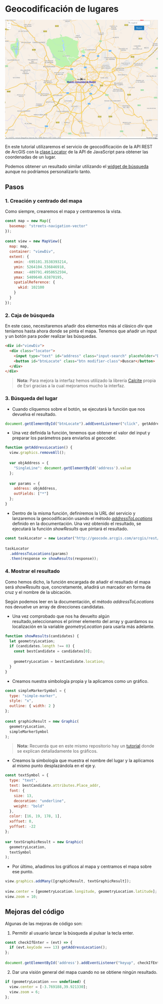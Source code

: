 # Geocodificación de lugares

![Resultado Geocodificación](images/Madrid.png)

En este tutorial utilizaremos el servicio de geocodificación de la API REST de ArcGIS con la [clase Locator](https://developers.arcgis.com/javascript/latest/api-reference/esri-tasks-Locator.html) de la API de JavaScript para obtener las coordenadas de un lugar. 

Podemos obtener un resultado similar utilizando el [widget de búsqueda](https://developers.arcgis.com/javascript/latest/api-reference/esri-widgets-Search.html) aunque no podríamos personalizarlo tanto.

## Pasos

### 1. Creación y centrado del mapa
Como siempre, crearemos el mapa y centraremos la vista.
```js
const map = new Map({
  basemap: "streets-navigation-vector"
});

const view = new MapView({
  map: map,
  container: "viewDiv",
  extent: {
    xmin: -695101.3538393214,
    ymin: 5264104.536846918,
    xmax: -489791.4958652594,
    ymax: 5409640.63870195,
    spatialReference: {
      wkid: 102100
    }
  }
});
```
### 2. Caja de búsqueda
En este caso, necesitaremos añadir dos elementos más al clásico *div* que teníamos hasta ahora donde se pinta el mapa. Tenemos que añadir un input y un botón para poder realizar las búsquedas.
```html
<div id="viewDiv">
  <div class="locator">
    <input type="text" id="address" class="input-search" placeholder="Dirección">
    <button id="btnLocate" class="btn modifier-class">Buscar</button>
  </div>
</div>
```
> **Nota:** Para mejora la interfaz hemos utilizado la librería [Calcite](https://developers.arcgis.com/calcite-design-system/) propia de Esri gracias a la cual mejoramos mucho la interfaz.

### 3. Búsqueda del lugar
* Cuando cliquemos sobre el botón, se ejecutará la función que nos devuelva el resultado.
```js
document.getElementById("btnLocate").addEventListener("click", getAddressLocation);
```
* Una vez definida la función, tenemos que obtener el valor del input y preparar los parámetros para enviarlos al geocoder.
```js
function getAddressLocation() {
  view.graphics.removeAll();

  var objAddress = {
    "SingleLine": document.getElementById('address').value
  };

  var params = {
    address: objAddress,
    outFields: ["*"]
  };
}
```
* Dentro de la misma función, definiremos la URL del servicio y lanzaremos la geocodificación usando el método [*addressToLocations*](https://developers.arcgis.com/javascript/latest/api-reference/esri-tasks-Locator.html#addressToLocations) definido en la documentación. Una vez obtenido el resultado, se ejecutará la función *showResults* que pintará el resultado.
```js
const taskLocator = new Locator("http://geocode.arcgis.com/arcgis/rest/services/World/GeocodeServer");

taskLocator
  .addressToLocations(params)
  .then(response => showResults(response));
```

### 4. Mostrar el resultado
Como hemos dicho, la función encargada de añadir el resultado el mapa será *showResults* que, concretamente, añadirá un marcador en forma de cruz y el nombre de la ubicación.

Según podemos leer en la documentación, el método *addressToLocations* nos devuelve un array de direcciones candidatas. 
* Una vez comprobado que nos ha devuelto algún resultado,seleccionamos el primer elemento del array y guardamos su localización en la variable *geometryLocation* para usarla más adelante.
```js
function showResults(candidates) { 
  let geometryLocation;
  if (candidates.length !== 0) {
    const bestCandidate = candidates[0];

    geometryLocation = bestCandidate.location;
  }
}
```
* Creamos nuestra simbología propia y la aplicamos como un gráfico. 
```js
const simpleMarkerSymbol = {
  type: "simple-marker",
  style: "x",
  outline: { width: 2 }
};

const graphicResult = new Graphic(
  geometryLocation, 
  simpleMarkerSymbol
);
```
> **Nota:** Recuerda que en este mismo repositorio hay un [tutorial](https://github.com/esri-es/arcgis-devlabs/blob/master/APIJavaScript/graphicPoint/README.md) donde se explican detalladamente los gráficos.
* Creamos la simbología que muestra el nombre del lugar y la aplicamos al mismo punto desplazándola en el eje y.
```js
const textSymbol = {
  type: "text",
  text: bestCandidate.attributes.Place_addr,
  font: { 
    size: 13, 
    decoration: "underline",
    weight: "bold" 
  },
  color: [16, 19, 178, 1],
  xoffset: 0,
  yoffset: -22
};

var textGraphicResult = new Graphic(
  geometryLocation, 
  textSymbol
);
```
* Por último, añadimos los gráficos al mapa y centramos el mapa sobre ese punto.
```js
view.graphics.addMany([graphicResult, textGraphicResult]);

view.center = [geometryLocation.longitude, geometryLocation.latitude];
view.zoom = 10;
```

## Mejoras del código
Algunas de las mejoras de código son:
1. Permitir al usuario lanzar la búsqueda al pulsar la tecla enter.
```js
const checkIfEnter = (evt) => {
  if (evt.keyCode === 13) getAddressLocation();
};

document.getElementById('address').addEventListener("keyup", checkIfEnter);
```
2. Dar una visión general del mapa cuando no se obtiene ningún resultado.
```js
if (geometryLocation === undefined) {
  view.center = [-3.769188,39.921330];
  view.zoom = 6;
};
```